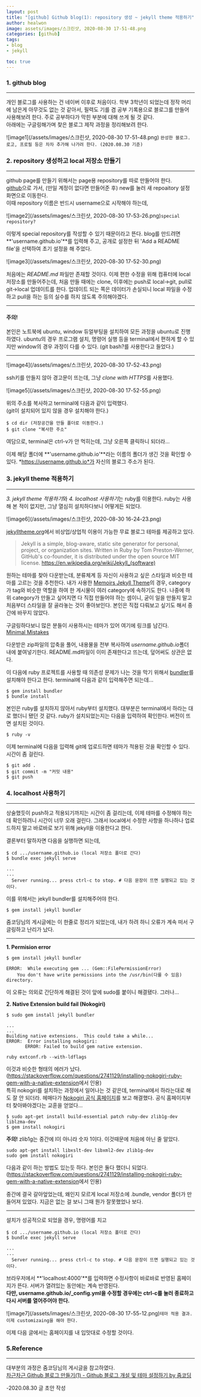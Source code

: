 ```yaml
---
layout: post
title: "[github] Github blog(1): repository 생성 ~ jekyll theme 적용하기"
author: healwon
image: assets/images/스크린샷, 2020-08-30 17-51-48.png
categories: [github]
tags:
- blog
- jekyll

toc: true
---
```


### 1. github blog
***
개인 블로그를 사용하는 건 네이버 이후로 처음이다. 학부 3학년이 되었는데 정작 머리에 남은게 아무것도 없는 것 같아서, 필력도 기를 겸 공부 기록용으로 블로그를 만들어 사용해보려 한다. 주로 공부하다가 막힌 부분에 대해 쓰게 될 것 같다.   
아래에는 구글링해가며 찾은 블로그 제작 과정을 정리해보려 한다.

![image1](/assets/images/스크린샷, 2020-08-30 17-51-48.png) ```완성한 블로그. 로고, 프로필 등은 차차 추가해 나가려 한다. (2020.08.30 기준)```

### 2. repository 생성하고 local 저장소 만들기
***
github page를 만들기 위해서는 page용 repository를 따로 만들어야 한다.   
[github](https://github.com/)으로 가서, (만일 계정이 없다면 만들어준 후) new를 눌러 새 repoaitory 설정 화면으로 이동한다.   
이때 repository 이름은 반드시 username으로 시작해야 하는데,   

![image2](/assets/images/스크린샷, 2020-08-30 17-53-26.png)```special repository?```

이렇게 special repository를 작성할 수 있기 때문이라고 뜬다. blog를 만드려면 **'username.github.io'**를 입력해 주고, 공개로 설정한 뒤 'Add a README file'을 선택하여 초기 설정을 해 주었다.   

![image3](/assets/images/스크린샷, 2020-08-30 17-52-30.png)

처음에는 *README.md* 파일만 존재할 것이다. 이제 편한 수정을 위해 컴퓨터에 local 저장소를 만들어주는데, 처음 만들 때에는 clone, 이후에는 push로 local->git, pull로 git->local 업데이트를 한다. 업데이트 되는 쪽은 데이터가 손실되니 local 파일을 수정하고 pull을 하는 등의 실수를 하지 않도록 주의해야겠다.   


***

#### 주의!   
본인은 노트북에 ubuntu, window 듀얼부팅을 설치하여 모든 과정을 ubuntu로 진행하였다. ubuntu의 경우 프로그램 설치, 명령어 실행 등을 terminal에서 편하게 할 수 있지만 window의 경우 과정이 다를 수 있다. (git bash?를 사용한다고 들었다.)   

***

![image4](/assets/images/스크린샷, 2020-08-30 17-52-43.png)

ssh키를 만들지 않아 경고문이 뜨는데, 그냥 *clone with HTTPS*를 사용했다.   

![image5](/assets/images/스크린샷, 2020-08-30 17-52-55.png)

위의 주소를 복사하고 terminal에 다음과 같이 입력했다.   
(git이 설치되어 있지 않을 경우 설치해야 한다.)
```terminal
$ cd dir (저장공간을 만들 폴더로 이동한다.)
$ git clone "복사한 주소"
```
여담으로, terminal은 ctrl-v가 안 먹히는데, 그냥 오른쪽 클릭하니 되더라...

이제 해당 폴더에 **'username.github.io'**라는 이름의 폴더가 생긴 것을 확인할 수 있다. *https://username.github.io*가 자신의 블로그 주소가 된다.

### 3. jekyll theme 적용하기
***
*3. jekyll theme 적용하기*와 *4. localhost 사용하기*는 ruby를 이용한다. ruby는 사용해 본 적이 없지만, 그냥 열심히 설치하다보니 어떻게든 되었다.

![image6](/assets/images/스크린샷, 2020-08-30 16-24-23.png)

[jekylltheme.org](http://jekyllthemes.org/)에서 비상업/상업적 이용이 가능한 무료 블로그 테마를 제공하고 있다. 

>Jekyll is a simple, blog-aware, static site generator for personal, project, or organization sites. Written in Ruby by Tom Preston-Werner, GitHub's co-founder, it is distributed under the open source MIT license. <https://en.wikipedia.org/wiki/Jekyll_(software)>

원하는 테마를 찾아 다운받는데, 분류체계 등 자신이 사용하고 싶은 스타일과 비슷한 테마를 고르는 것을 추천한다. 내가 사용한 [Memoirs Jekyll Theme](http://jekyllthemes.org/themes/memoirs-jekyll-theme/)의 경우, category가 tag와 비슷한 역할을 하여 한 게시물이 여러 category에 속하기도 한다. 나중에 하위 category가 만들고 싶어지면 다 직접 만들어야 하는 셈이니, 굳이 일을 만들지 말고 처음부더 스타일을 잘 골라놓는 것이 좋아보인다. 본인은 직접 다뤄보고 싶기도 해서 중간에 바꾸지 않았다.

구글링하다보니 많은 분들이 사용하시는 테마가 있어 여기에 링크를 남긴다.   
[Minimal Mistakes](https://mmistakes.github.io/minimal-mistakes/)

다운받은 zip파일의 압축을 풀어, 내용물을 전부 복사하여 *username.github.io*폴더 내에 붙여넣기한다. README.md파일이 이미 존재한다고 뜨는데, 덮어써도 상관은 없다.

이 다음에 ruby 프로젝트를 사용할 때 의존성 문제가 나는 것을 막기 위해서 [bundler](https://ruby-korea.github.io/bundler-site/)를 설치해야 한다고 한다. terminal에 다음과 같이 입력해주면 되는데...
```terminal
$ gem install bundler
$ bundle install
```
본인은 ruby를 설치하지 않아서 ruby부터 설치했다. 대부분은 terminal에서 하라는 대로 했더니 됐던 것 같다.
ruby가 설치되었는지는 다음을 입력하여 확인한다. 버전이 뜨면 설치된 것이다.
```terminal
$ ruby -v
```

이제 terminal에 다음을 입력해 git에 업로드하면 테마가 적용된 것을 확인할 수 있다. 시간이 좀 걸린다.
```terminal
$ git add .
$ git commit -m "커밋 내용"
$ git push
```

### 4. localhost 사용하기
***
상술했듯이 push하고 적용되기까지는 시간이 좀 걸리는데, 이제 테마를 수정해야 하는데 확인하려니 시간이 너무 오래 걸린다. 그래서 local에서 수정한 사항을 하나하나 업로드하지 말고 바로바로 보기 위해 jekyll을 이용한다고 한다.

결론부터 말하자면 다음을 실행하면 되는데,
```terminal
$ cd .../username.github.io (local 저장소 폴더로 간다)
$ bundle exec jekyll serve

...
...
  Server running... press ctrl-c to stop. # 다음 문장이 뜨면 실행되고 있는 것이다.
```

이를 위해서는 jekyll bundler를 설치해주어야 한다.
```terminal
$ gem install jekyll bundler
```
줌코딩님의 게시글에는 이 한줄로 정리가 되었는데, 내가 하려 하니 오류가 계속 떠서 구글링하고 난리가 났다.   

***

**1. Permision error**

```terminal
$ gem install jekyll bundler

ERROR:  While executing gem ... (Gem::FilePermissionError)
    You don't have write permissions into the /usr/bin(다를 수 있음) directory.
```
이 오류는 의외로 간단하게 해결된 것이 앞에 sudo를 붙이니 해결됐다. 그러나... 

**2. Native Extension build fail (Nokogiri)**

```terminal
$ sudo gem install jekyll bundler

...
...
Building native extensions.  This could take a while...
ERROR:  Error installing nokogiri:
       ERROR: Failed to build gem native extension.

ruby extconf.rb --with-ldflags
```
이것과 비슷한 형태의 에러가 났다.  
(<https://stackoverflow.com/questions/2741129/installing-nokogiri-ruby-gem-with-a-native-extension>에서 인용)  
특히 nokogiri를 설치하는 과정에서 일어나는 것 같은데, terminal에서 하라는대로 해도 잘 안 되더라. 
헤매다가 [Nokogiri 공식 홈페이지](https://nokogiri.org/tutorials/installing_nokogiri.html)를 보고 해결했다. 공식 홈페이지부터 찾아봐야겠다는 교훈을 얻었다...
```terminal
$ sudo apt-get install build-essential patch ruby-dev zlib1g-dev liblzma-dev
$ gem install nokogiri
```
**주의!** zlib1g는 중간에 l이 아니라 숫자 1이다. 이것때문에 처음에 아닌 줄 알았다.  
```terminal
sudo apt-get install libxslt-dev libxml2-dev zlib1g-dev
sudo gem install nokogiri
```
다음과 같이 하는 방법도 있는듯 하다. 본인은 둘다 했더니 되었다.(<https://stackoverflow.com/questions/2741129/installing-nokogiri-ruby-gem-with-a-native-extension>에서 인용)  

중간에 결국 갈아엎었는데, 왜인지 모르게 local 저장소에 .bundle, vendor 폴더가 만들어져 있었다. 지금은 없는 걸 보니 그때 뭔가 잘못했었나 보다.

***

설치가 성공적으로 되었을 경우, 명령어를 치고 
```terminal
$ cd .../username.github.io (local 저장소 폴더로 간다)
$ bundle exec jekyll serve

...
...
  Server running... press ctrl-c to stop. # 다음 문장이 뜨면 실행되고 있는 것이다.
```
브라우저에서 **'localhost:4000'**를 입력하면 수정사항이 바로바로 반영된 홈페이지가 뜬다. 서버가 열려있는 동안에는 계속 반영된다.   
**다만, username.github.io/_config.yml을 수정할 경우에는 ctrl-c를 눌러 종료하고 다시 서버를 열어주어야 한다.**

![image7](/assets/images/스크린샷, 2020-08-30 17-55-12.png)```테마 적용 결과. 이제 customizaing을 해야 한다.```

이제 다음 글에서는 홈페이지를 내 입맛대로 수정할 것이다.


### 5.Reference
***
대부분의 과정은 줌코딩님의 게시글을 참고하였다.   
[차근차근 Github 블로그 만들기(1) - Github 블로그 개설 및 테마 설정하기
by 줌코딩](https://zoomkoding.github.io/gitblog/2019/08/15/git-blog-1.html)

-2020.08.30 글 초안 작성
 
